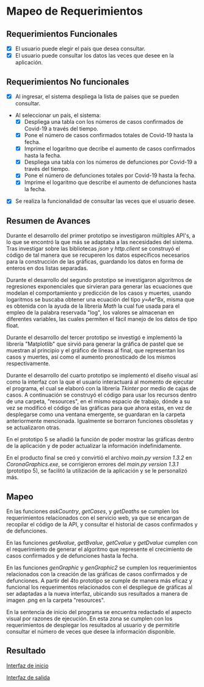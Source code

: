 # Mapeo de Requerimientos

## Requerimientos Funcionales

- [x] El usuario puede elegir el país que desea consultar.
- [x] El usuario puede consultar los datos las veces que desee en la aplicación.
## Requerimientos No funcionales

- [x] Al ingresar, el sistema despliega la lista de países que se pueden consultar.
- Al seleccionar un país, el sistema:
    - [x] Despliega una tabla con los números de casos confirmados de Covid-19 a través del tiempo.
    - [x] Pone el número de casos confirmados totales de Covid-19 hasta la fecha.
    - [x] Imprime el logaritmo que decribe el aumento de casos confirmados hasta la fecha.
    - [x] Despliega una tabla con los números de defunciones por Covid-19 a través del tiempo.
    - [x] Pone el número de defunciones totales por Covid-19 hasta la fecha.
    - [x] Imprime el logaritmo que describe el aumento de defunciones hasta la fecha.
- [x] Se realiza la funcionalidad de consultar las veces que el usuario desee.

## Resumen de Avances

Durante el desarrollo del primer prototipo se investigaron múltiples API's, a lo que se encontró la que más se adaptaba a las necesidades del sistema. Tras investigar sobre las bibliotecas *json* y *http.client* se construyó el código de tal manera que se recuperen los datos específicos necesarios para la construcción de las gráficas, guardando los datos en forma de enteros en dos listas separadas.

Durante el desarrollo del segundo prototipo se investigaron algoritmos de regresiones exponenciales que sirvieran para generar las ecuaciones que modelan el comportamiento y predicción de los casos y muertes, usando logaritmos se buscaba obtener una ecuación del tipo *y=A*e^Bx, misma que es obtenida con la ayuda de la librería *Math* la cual fue usada para el empleo de la palabra reservada "log", los valores se almacenan en diferentes variables, las cuales permiten el fácil manejo de los datos de tipo float.

Durante el desarrollo del tercer prototipo se investigó e implementó la librería "Matplotlib" que sirvió para generar la gráfica de pastel que se muestran al principio y el gráfico de líneas al final, que representan los casos y muertes, así como el aumento pronosticado de los mismos respectivamente.

Durante el desarrollo del cuarto prototipo se implementó el diseño visual así como la interfaz con la que el usuario interactuará al momento de ejecutar el programa, el cual se elaboró con la librería *Tkinter* por medio de cajas de casos. A continuación se construyó el código para usar los recursos dentro de una carpeta, "resources", en el mismo espacio de trabajo, dónde a su vez se modificó el código de las gráficas para que ahora estas, en vez de desplegarse como una ventana emergente, se guardaran en la carpeta anteriormente mencionada. Igualmente se borraron funciones obsoletas y se actualizaron otras.

En el prototipo 5 se añadió la función de poder mostrar las gráficas dentro de la aplicación y de poder actualizar la información indefinidamente.

En el producto final se creó y convirtió el archivo *main.py version 1.3.2* en *CoronaGraphics.exe*, se corrigieron errores del *main.py version 1.3.1* (prototipo 5), se facilitó la utilización de la aplicación y se le personalizó más.

## Mapeo

En las funciones *askCountry*, *getCases*, y *getDeaths* se cumplen los requerimientos relacionados con el servicio web, ya que se encargan de recopilar el código de la API, y consultar el historial de casos confirmados y de defunciones.

En las funciones *getAvalue*, *getBvalue*, *getCvalue* y *getDvalue* cumplen con el requerimiento de generar el algoritmo que represente el crecimiento de casos confirmados y de defunciones hasta la fecha.

En las funciones *genGraphic* y *genGraphic2* se cumplen los requerimientos relacionados con la creación de las gráficas de casos confirmados y de defunciones. A partir del 4to prototipo se cumple de manera más eficaz y funcional los requerimentos relacionados con el despliegue de gráficas al ser adaptadas a la nueva interfaz, ubicando sus resultados a manera de imagen .png en la carpeta "resources".

En la sentencia de inicio del programa se encuentra redactado el aspecto visual por razones de ejecución. En esta zona se cumplen con los requerimientos de desplegar los resultados al usuario y de permitirle consultar el número de veces que desee la información disponible.


## Resultado

[Interfaz de inicio](https://github.com/JoshuaMeza/CodePain_PE/blob/master/Recursos/Interfaz.png)

[Interfaz de salida](https://github.com/JoshuaMeza/CodePain_PE/blob/master/Recursos/InterfazResultados.png)

